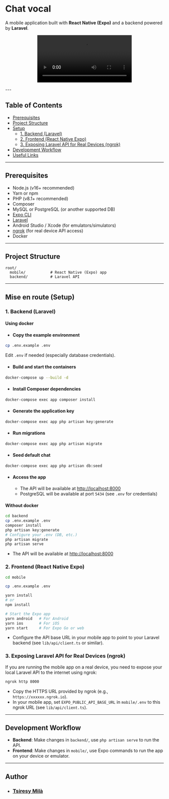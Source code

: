 # Chat vocal

A mobile application built with **React Native (Expo)** and a backend powered by **Laravel**.

<p align="center">
  <video controls src='./demo.mp4' />
</p>
---

## Table of Contents

- [Prerequisites](#prerequisites)
- [Project Structure](#project-structure)
- [Setup](#mise-en-route-setup)
  - [1. Backend (Laravel)](#1-backend-laravel)
  - [2. Frontend (React Native Expo)](#2-frontend-react-native-expo)
  - [3. Exposing Laravel API for Real Devices (ngrok)](#3-exposing-laravel-api-for-real-devices-ngrok)
- [Development Workflow](#development-workflow)
- [Useful Links](#useful-links)

---

## Prerequisites

- Node.js (v16+ recommended)
- Yarn or npm
- PHP (v8.1+ recommended)
- Composer
- MySQL or PostgreSQL (or another supported DB)
- [Expo CLI](https://docs.expo.dev/get-started/installation/)
- [Laravel](https://laravel.com/docs/installation)
- Android Studio / Xcode (for emulators/simulators)
- [ngrok](https://ngrok.com/) (for real device API access)
- Docker

---

## Project Structure

```
root/
  mobile/           # React Native (Expo) app
  backend/          # Laravel API
```

---

## Mise en route (Setup)

### 1. Backend (Laravel)

#### Using docker

- #### Copy the example environment

```sh
cp .env.example .env
```

Edit `.env` if needed (especially database credentials).

- #### Build and start the containers

```sh
docker-compose up --build -d
```

- #### Install Composer dependencies

```sh
docker-compose exec app composer install
```

- #### Generate the application key

```sh
docker-compose exec app php artisan key:generate
```

- #### Run migrations

```sh
docker-compose exec app php artisan migrate
```

- #### Seed default chat

```sh
docker-compose exec app php artisan db:seed
```

- #### Access the app

  - The API will be available at [http://localhost:8000](http://localhost:8000)
  - PostgreSQL will be available at port `5434` (see `.env` for credentials)

#### Without docker

```bash
cd backend
cp .env.example .env
composer install
php artisan key:generate
# Configure your .env (DB, etc.)
php artisan migrate
php artisan serve
```

- The API will be available at [http://localhost:8000](http://localhost:8000)

### 2. Frontend (React Native Expo)

```bash
cd mobile

cp .env.example .env

yarn install
# or
npm install

# Start the Expo app
yarn android   # For Android
yarn ios       # For iOS
yarn start     # For Expo Go or web
```

- Configure the API base URL in your mobile app to point to your Laravel backend (see `lib/api/client.ts` or similar).

### 3. Exposing Laravel API for Real Devices (ngrok)

If you are running the mobile app on a real device, you need to expose your local Laravel API to the internet using ngrok:

```bash
ngrok http 8000
```

- Copy the HTTPS URL provided by ngrok (e.g., `https://xxxxxx.ngrok.io`).
- In your mobile app, set `EXPO_PUBLIC_API_BASE_URL` in `mobile/.env` to this ngrok URL (see `lib/api/client.ts`).

---

## Development Workflow

- **Backend**: Make changes in `backend/`, use `php artisan serve` to run the API.
- **Frontend**: Make changes in `mobile/`, use Expo commands to run the app on your device or emulator.

---

## Author

- ### [Tsiresy Milà](https://tsiresymila.vercel.app/)
